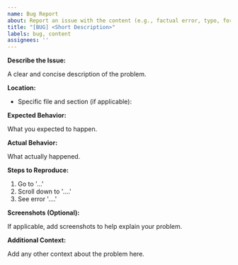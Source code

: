 ```yaml
---
name: Bug Report
about: Report an issue with the content (e.g., factual error, typo, formatting).
title: "[BUG] <Short Description>"
labels: bug, content
assignees: ''
---
```


**Describe the Issue:**

A clear and concise description of the problem.

**Location:**

* Specific file and section (if applicable):

**Expected Behavior:**

What you expected to happen.

**Actual Behavior:**

What actually happened.

**Steps to Reproduce:**

1.  Go to '...'
2.  Scroll down to '....'
3.  See error '....'

**Screenshots (Optional):**

If applicable, add screenshots to help explain your problem.

**Additional Context:**

Add any other context about the problem here.